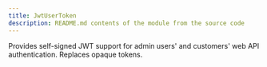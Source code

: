 ```yaml
---
title: JwtUserToken
description: README.md contents of the module from the source code
---
```


Provides self-signed JWT support for admin users' and customers' web API authentication. Replaces opaque tokens.

